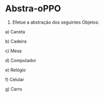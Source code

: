 # Abstra-oPPO

1) Efetue a abstração dos seguintes Objetos:

a) Caneta

b) Cadeira

c) Mesa

d) Computador

e) Relógio

f) Celular

g) Carro
